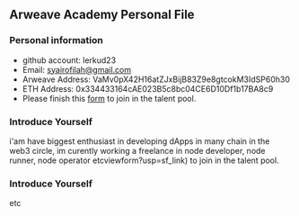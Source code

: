 ## Arweave Academy Personal File

### Personal information

- github account: lerkud23
- Email: syairofilah@gmail.com
- Arweave Address: VaMv0pX42H16atZJxBijB83Z9e8gtcokM3IdSP60h30
- ETH Address: 0x334433164cAE023B5c8bc04CE6D10Df1b17BA8c9
- Please finish this [form](https://docs.google.com/forms/d/e/1FAIpQLSfWA5fIIcBgmRppm3jNz5vmf9Mai_QMVil-2pO4r7YKn_Zhtw/viewform?usp=sf_link) to join in the talent pool.

### Introduce Yourself
 i'am have biggest enthusiast in developing dApps in many chain in the web3 circle, im curently working a freelance in node developer, node runner, node operator etcviewform?usp=sf_link) to join in the talent pool.

### Introduce Yourself
etc